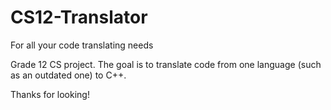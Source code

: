 # CS12-Translator
For all your code translating needs

Grade 12 CS project. The goal is to translate code from one language (such as an outdated one) to C++. 

Thanks for looking!
